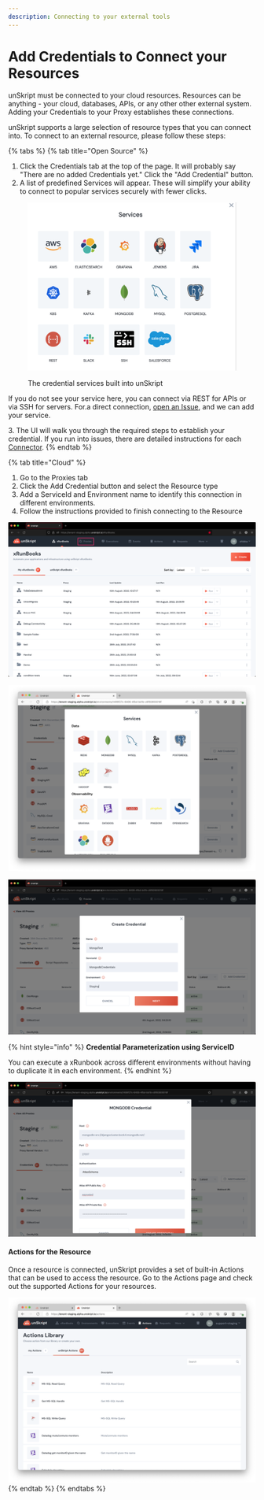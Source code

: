 ```yaml
---
description: Connecting to your external tools
---
```


# Add Credentials to Connect your Resources

unSkript must be connected to your cloud resources. Resources can be anything - your cloud, databases, APIs, or any other other external system. Adding your Credentials to your Proxy establishes these connections.&#x20;

unSkript supports a large selection of resource types that you can connect into. To connect to an external resource, please follow these steps:



{% tabs %}
{% tab title="Open Source" %}
1. Click the Credentials tab at the top of the page.  It will probably say "There are no added Credentials yet."  Click the "Add Credential" button.
2. A list of predefined Services will appear. These will simplify your ability to connect to popular services securely with fewer clicks.

<figure><img src="../../.gitbook/assets/Screenshot 2022-10-24 at 12.55.11.png" alt="a list of the credential services prepopulated in unSkript"><figcaption><p>The credential services built into unSkript</p></figcaption></figure>

If you do not see your service here, you can connect via REST for APIs or via SSH for servers. For.a direct connection, [open an Issue](https://github.com/unskript/Awesome-CloudOps-Automation/issues/new?assignees=\&labels=Credential%2Ctriage\&template=add\_credential.yml\&title=%5BCredential%5D%3A+), and we can add your service.

3\.  The UI will walk you through the required steps to establish your credential. If you run into issues, there are detailed instructions for each [Connector](../connectors/).
{% endtab %}

{% tab title="Cloud" %}


1. Go to the Proxies tab&#x20;
2. Click the Add Credential button and select the Resource type
3. Add a ServiceId and Environment name to identify this connection in different environments.
4. Follow the instructions provided to finish connecting to the Resource

![Step 1- Go to the Proxies tab](../../.gitbook/assets/02513568-FEF2-4439-9E0D-2B24C6758C61.png)

![Step 2- Select the Resource type and follow onscreen instructions to connect](<../../.gitbook/assets/Screen Shot 2022-05-16 at 12.27.02 AM.png>)

![Step 3- Add a Name, ServiceID and Environment](<../../.gitbook/assets/Screenshot 2022-08-12 at 5.37.48 PM.png>)

{% hint style="info" %}
**Credential Parameterization using ServiceID**

You can execute a xRunbook across different environments without having to duplicate it in each environment.
{% endhint %}

![Step 4 - Add details of your connection](<../../.gitbook/assets/Screenshot 2022-08-12 at 5.38.25 PM.png>)

#### Actions for the Resource

Once a resource is connected, unSkript provides a set of built-in Actions that can be used to access the resource. Go to the Actions page and check out the supported Actions for your resources.

![unSkript Actions library helps perform tasks with resources](<../../.gitbook/assets/Screen Shot 2022-05-16 at 12.43.20 AM.png>)
{% endtab %}
{% endtabs %}

